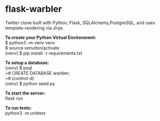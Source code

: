 # flask-warbler

Twitter clone built with Python, Flask, SQLAlchemy,PostgreSQL, and uses template-rendering via Jinja.

**To create your Python Virtual Environment:**  
$ python3 -m venv venv  
$ source venv/bin/activate  
(venv) $ pip install -r requirements.txt  

**To setup a database:**  
(venv) $ psql  
=# CREATE DATABASE warbler;  
=# (control-d)  
(venv) $ python seed.py  

**To start the server:**  
flask run  

**To run tests:**  
python3 -m unittest <name-of-python-file>  

